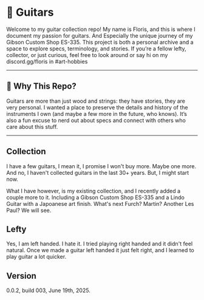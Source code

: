 # 🎸 Guitars

Welcome to my guitar collection repo! My name is Floris, and this is where I document my passion for guitars. And Especially the unique journey of my Gibson Custom Shop ES-335. This project is both a personal archive and a space to explore specs, terminology, and stories. If you’re a fellow lefty, collector, or just curious, feel free to look around or say hi on my discord.gg/floris in #art-hobbies

---

## 🎼 Why This Repo?

Guitars are more than just wood and strings: they have stories, they are very personal. I wanted a place to preserve the details and history of the instruments I own (and maybe a few more in the future, who knows). It’s also a fun excuse to nerd out about specs and connect with others who care about this stuff.

--- 

## Collection
I have a few guitars, I mean it, I promise I won't buy more. Maybe one more. And no, I haven't collected guitars in the last 30+ years. But, I might start now.

What I have however, is my existing collection, and I recently added a couple more to it. Including a Gibson Custom Shop ES-335 and a Lindo Guitar with a Japoanese art finish. What's next Furch? Martin? Another Les Paul? We will see.

## Lefty
Yes, I am left handed. I hate it. I tried playing right handed and it didn't feel natural. Once we made a guitar left handed it just felt right, and I learned to play guitar a lot quicker. 

## Version
0.0.2, build 003, June 19th, 2025.